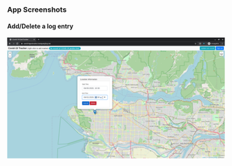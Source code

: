 ### App Screenshots
#### Add/Delete a log entry
![alter text](https://github.com/dekutran99/covid-19-tracker-fed/blob/master/demo_pics/add_delete_log.png)
